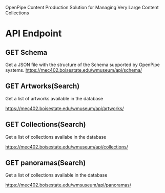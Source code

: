 OpenPipe Content Production Solution for Managing Very Large Content Collections

# API Endpoint

## GET Schema

Get a JSON file with the structure of the Schema supported by OpenPipe systems.
https://mec402.boisestate.edu/wmuseum/api/schema/

## GET Artworks(Search)

Get a list of artworks available in the database

https://mec402.boisestate.edu/wmuseum/api/artworks/

## GET Collections(Search)

Get a list of collections availabe in the database

https://mec402.boisestate.edu/wmuseum/api/collections/

## GET panoramas(Search)

Get a list of collections available in the database

https://mec402.boisestate.edu/wmsuseum/api/panoramas/

